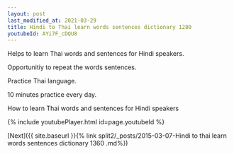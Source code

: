 ```yaml
---
layout: post
last_modified_at: 2021-03-29
title: Hindi to Thai learn words sentences dictionary 1280 
youtubeId: AYi7F_cDQU8
---
```

 
 
Helps to learn Thai words and sentences for Hindi speakers.

Opportunitiy to repeat the words sentences. 

Practice Thai language. 
 
10 minutes practice every day. 
 
How to learn Thai words and sentences for Hindi speakers 
 
{% include youtubePlayer.html id=page.youtubeId %}
 
 
[Next]({{ site.baseurl }}{% link  split2/_posts/2015-03-07-Hindi to thai learn words sentences dictionary 1360 .md%})
 
